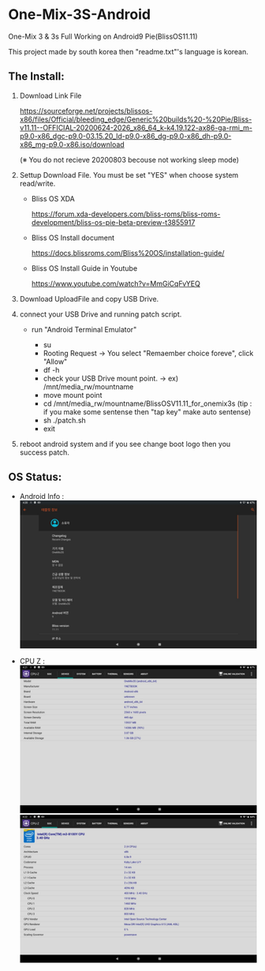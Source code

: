 # One-Mix-3S-Android
One-Mix 3 &amp; 3s Full Working on Android9 Pie(BlissOS11.11)  

This project made by south korea then "readme.txt"'s language is korean.

## The Install:

1. Download Link File

   https://sourceforge.net/projects/blissos-x86/files/Official/bleeding_edge/Generic%20builds%20-%20Pie/Bliss-v11.11--OFFICIAL-20200624-2026_x86_64_k-k4.19.122-ax86-ga-rmi_m-p9.0-x86_dgc-p9.0-03.15.20_ld-p9.0-x86_dg-p9.0-x86_dh-p9.0-x86_mg-p9.0-x86.iso/download

   (※ You do not recieve 20200803 becouse not working sleep mode)

2. Settup Download File. You must be set "YES" when choose system read/write.


   - Bliss OS XDA

      https://forum.xda-developers.com/bliss-roms/bliss-roms-development/bliss-os-pie-beta-preview-t3855917

   - Bliss OS Install document

      https://docs.blissroms.com/Bliss%20OS/installation-guide/

   - Bliss OS Install Guide in Youtube

      https://www.youtube.com/watch?v=MmGiCqFvYEQ

3. Download UploadFile and copy USB Drive.


4. connect your USB Drive and running patch script.

   - run "Android Terminal Emulator"

     * su
     * Rooting Request -> You select "Remaember choice foreve", click "Allow"
     * df -h 
     * check your USB Drive mount point.  -> ex) /mnt/media_rw/mountname
     * move mount point
     * cd /mnt/media_rw/mountname/BlissOSV11.11_for_onemix3s (tip : if you make some sentense then "tap key" make auto sentense)
     * sh ./patch.sh
     * exit

5. reboot android system and if you see change boot logo then you success patch.
   
## OS Status:

   - Android Info :
![android](./Images/onemix3s_android1.jpg)

   - CPU Z :
![android](./Images/onemix3s_android2.jpg)
![android](./Images/onemix3s_android3.jpg)
